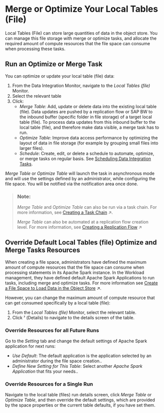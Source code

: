 <!-- loioe533b154ed3e49ce9a03e4421a5296e7 -->

<link rel="stylesheet" type="text/css" href="../css/sap-icons.css"/>

# Merge or Optimize Your Local Tables \(File\)

Local Tables \(File\) can store large quantities of data in the object store. You can manage this file storage with merge or optimize tasks, and allocate the required amount of compute resources that the file space can consume when processing these tasks.



<a name="loioe533b154ed3e49ce9a03e4421a5296e7__section_jj5_ryf_s2c"/>

## Run an Optimize or Merge Task

You can optimize or update your local table \(file\) data:

1.  From the Data Integration Monitor, navigate to the *Local Tables \(file\)* Monitor.
2.  Select the relevant table
3.  Click:
    -   *Merge Table*: Add, update or delete data into the existing local table \(file\). Data updates are pushed by a replication flow or SAP BW to the inbound buffer \(specific folder in file storage\) of a target local table \(file\). To process data updates from this inbound buffer to the local table \(file\), and therefore make data visible, a merge task has to run.
    -   *Optimize Table*: Improve data access performance by optimizing the layout of data in file storage \(for example by grouping small files into larger files\).
    -   *Schedule*: Create, edit, or delete a schedule to automate, optimize, or merge tasks on regular basis. See [Scheduling Data Integration Tasks](scheduling-data-integration-tasks-7fa0762.md).


*Merge Table* or *Optimize Table* will launch the task in asynchronous mode and will use the settings defined by an administrator, while configuring the file space. You will be notified via the notification area once done.

> ### Note:  
> *Merge Table* and *Optimize Table* can also be run via a task chain. For more information, see [Creating a Task Chain](https://help.sap.com/viewer/24f836070a704022a40c15442163e5cf/DEV_CURRENT/en-US/d1afbc2b9ee84d44a00b0b777ac243e1.html "Group multiple tasks into a task chain and run them manually once, or periodically, through a schedule.") :arrow_upper_right:.
> 
> *Merge Table* can also be automated at a replication flow creation level. For more information, see [Creating a Replication Flow](https://help.sap.com/viewer/24f836070a704022a40c15442163e5cf/DEV_CURRENT/en-US/25e2bd7a70d44ac5b05e844f9e913471.html "Create a replication flow to copy multiple data assets from a source to a target.") :arrow_upper_right:



<a name="loioe533b154ed3e49ce9a03e4421a5296e7__section_add_rmf_g2c"/>

## Override Default Local Tables \(file\) Optimize and Merge Tasks Resources

When creating a file space, administrators have defined the maximum amount of compute resources that the file space can consume when processing statements in its Apache Spark instance. In the Workload management, they have defined default Apache Spark Applications to run tasks, including merge and optimize tasks. For more information see [Create a File Space to Load Data in the Object Store](https://help.sap.com/viewer/935116dd7c324355803d4b85809cec97/DEV_CURRENT/en-US/947444683e524cfd9169d7671b72ba0c.html "Create a file space and allocate compute resources to it. File spaces are intended for loading and preparing large quantities of data in an inexpensive inbound staging area and are stored in the SAP Datasphere object store.") :arrow_upper_right:.

However, you can change the maximum amount of compute resource that can get consumed specifically by a local table \(file\):

1.  From the *Local Tables \(file\)* Monitor, select the relevant table.
2.  Click <span class="SAP-icons-V5"></span> \(Details\) to navigate to the details screen of the table.



### Override Resources for all Future Runs

Go to the *Setting* tab and change the default settings of Apache Spark application for next runs:

-   *Use Default*: The default application is the application selected by an administrator during the file space creation..
-   *Define New Setting for This Table*: Select another *Apache Spark Application* that fits your needs..



### Override Resources for a Single Run

Navigate to the local table \(files\) run details screen, click *Merge Table* or *Optimize Table*, and then override the default settings, which are provided by the space properties or the current table defaults, if you have set them.

